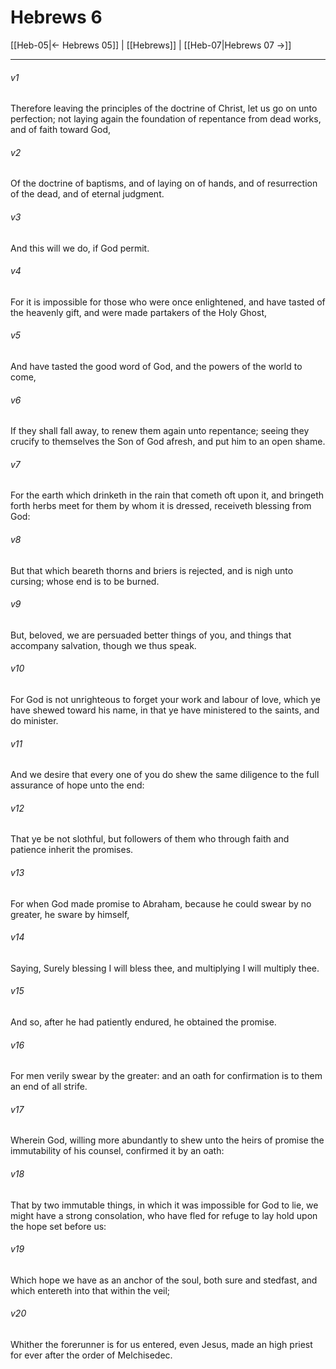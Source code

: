 # Hebrews 6

[[Heb-05|← Hebrews 05]] | [[Hebrews]] | [[Heb-07|Hebrews 07 →]]
***

###### v1
Therefore leaving the principles of the doctrine of Christ, let us go on unto perfection; not laying again the foundation of repentance from dead works, and of faith toward God,
###### v2
Of the doctrine of baptisms, and of laying on of hands, and of resurrection of the dead, and of eternal judgment.
###### v3
And this will we do, if God permit.
###### v4
For it is impossible for those who were once enlightened, and have tasted of the heavenly gift, and were made partakers of the Holy Ghost,
###### v5
And have tasted the good word of God, and the powers of the world to come,
###### v6
If they shall fall away, to renew them again unto repentance; seeing they crucify to themselves the Son of God afresh, and put him to an open shame.
###### v7
For the earth which drinketh in the rain that cometh oft upon it, and bringeth forth herbs meet for them by whom it is dressed, receiveth blessing from God:
###### v8
But that which beareth thorns and briers is rejected, and is nigh unto cursing; whose end is to be burned.
###### v9
But, beloved, we are persuaded better things of you, and things that accompany salvation, though we thus speak.
###### v10
For God is not unrighteous to forget your work and labour of love, which ye have shewed toward his name, in that ye have ministered to the saints, and do minister.
###### v11
And we desire that every one of you do shew the same diligence to the full assurance of hope unto the end:
###### v12
That ye be not slothful, but followers of them who through faith and patience inherit the promises.
###### v13
For when God made promise to Abraham, because he could swear by no greater, he sware by himself,
###### v14
Saying, Surely blessing I will bless thee, and multiplying I will multiply thee.
###### v15
And so, after he had patiently endured, he obtained the promise.
###### v16
For men verily swear by the greater: and an oath for confirmation is to them an end of all strife.
###### v17
Wherein God, willing more abundantly to shew unto the heirs of promise the immutability of his counsel, confirmed it by an oath:
###### v18
That by two immutable things, in which it was impossible for God to lie, we might have a strong consolation, who have fled for refuge to lay hold upon the hope set before us:
###### v19
Which hope we have as an anchor of the soul, both sure and stedfast, and which entereth into that within the veil;
###### v20
Whither the forerunner is for us entered, even Jesus, made an high priest for ever after the order of Melchisedec. 
